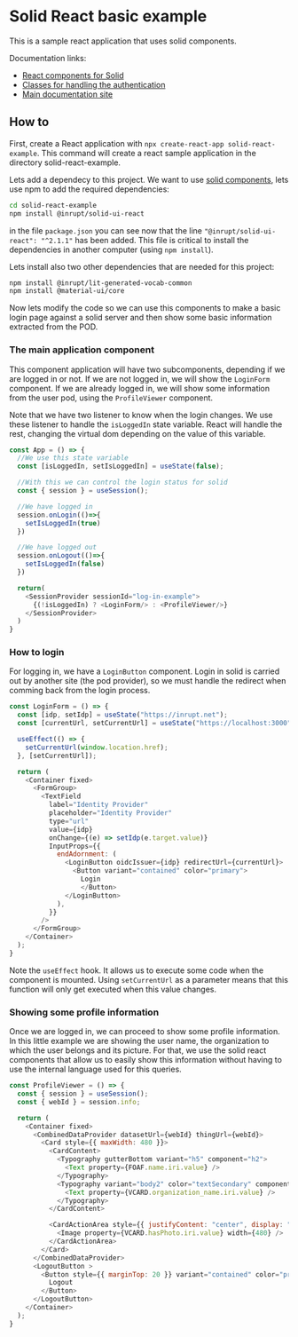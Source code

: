# Solid React basic example
This is a sample react application that uses solid components.

Documentation links:
- [React components for Solid](https://github.com/inrupt/solid-ui-react)
- [Classes for handling the authentication](https://docs.inrupt.com/developer-tools/api/javascript/solid-client-authn-browser/)
- [Main documentation site](https://docs.inrupt.com/)

## How to
First, create a React application with `npx create-react-app solid-react-example`. This command will create a react sample application in the directory solid-react-example.

Lets add a dependecy to this project. We want to use [solid components](https://github.com/inrupt/solid-ui-react), lets use npm to add the required dependencies:

```bash
cd solid-react-example
npm install @inrupt/solid-ui-react
```

in the file `package.json` you can see now that the line `"@inrupt/solid-ui-react": "^2.1.1"` has been added. This file is critical to install the dependencies in another computer (using `npm install`).

Lets install also two other dependencies that are needed for this project:

```bash
npm install @inrupt/lit-generated-vocab-common
npm install @material-ui/core
```

Now lets modify the code so we can use this components to make a basic login page against a solid server and then show some basic information extracted from the POD.


### The main application component
This component application will have two subcomponents, depending if we are logged in or not. If we are not logged in, we will show the `LoginForm` component. If we are already logged in, we will show some information from the user pod, using the `ProfileViewer` component.

Note that we have two listener to know when the login changes. We use these listener to handle the `isLoggedIn` state variable. React will handle the rest, changing the virtual dom depending on the value of this variable.

```javascript
const App = () => {
  //We use this state variable
  const [isLoggedIn, setIsLoggedIn] = useState(false);

  //With this we can control the login status for solid
  const { session } = useSession();

  //We have logged in
  session.onLogin(()=>{
    setIsLoggedIn(true)
  })

  //We have logged out
  session.onLogout(()=>{
    setIsLoggedIn(false)
  })

  return(
    <SessionProvider sessionId="log-in-example">
      {(!isLoggedIn) ? <LoginForm/> : <ProfileViewer/>}
    </SessionProvider>
  )
}
```

### How to login
For logging in, we have a `LoginButton` component. Login in solid is carried out by another site (the pod provider), so we must handle the redirect when comming back from the login process.

```javascript
const LoginForm = () => {
  const [idp, setIdp] = useState("https://inrupt.net");
  const [currentUrl, setCurrentUrl] = useState("https://localhost:3000");

  useEffect(() => {
    setCurrentUrl(window.location.href);
  }, [setCurrentUrl]);

  return (
    <Container fixed>
      <FormGroup>
        <TextField
          label="Identity Provider"
          placeholder="Identity Provider"
          type="url"
          value={idp}
          onChange={(e) => setIdp(e.target.value)}
          InputProps={{
            endAdornment: (
              <LoginButton oidcIssuer={idp} redirectUrl={currentUrl}>
                <Button variant="contained" color="primary">
                  Login
                  </Button>
              </LoginButton>
            ),
          }}
        />
      </FormGroup>
    </Container>
  );
}
```

Note the `useEffect` hook. It allows us to execute some code when the component is mounted. Using `setCurrentUrl` as a parameter means that this function will only get executed when this value changes. 

### Showing some profile information
Once we are logged in, we can proceed to show some profile information. In this little example we are showing the user name, the organization to which the user belongs and its picture. For that, we use the solid react components that allow us to easily show this information without having to use the internal language used for this queries.

```javascript
const ProfileViewer = () => {
  const { session } = useSession();
  const { webId } = session.info;

  return (
    <Container fixed>
      <CombinedDataProvider datasetUrl={webId} thingUrl={webId}>
        <Card style={{ maxWidth: 480 }}>
          <CardContent>
            <Typography gutterBottom variant="h5" component="h2">
              <Text property={FOAF.name.iri.value} />
            </Typography>
            <Typography variant="body2" color="textSecondary" component="p" style={{ display: "flex", alignItems: "center" }}>
              <Text property={VCARD.organization_name.iri.value} />
            </Typography>
          </CardContent>

          <CardActionArea style={{ justifyContent: "center", display: "flex" }}>
            <Image property={VCARD.hasPhoto.iri.value} width={480} />
          </CardActionArea>
        </Card>
      </CombinedDataProvider>
      <LogoutButton >
        <Button style={{ marginTop: 20 }} variant="contained" color="primary">
          Logout
        </Button>
      </LogoutButton>
    </Container>
  );
}
```